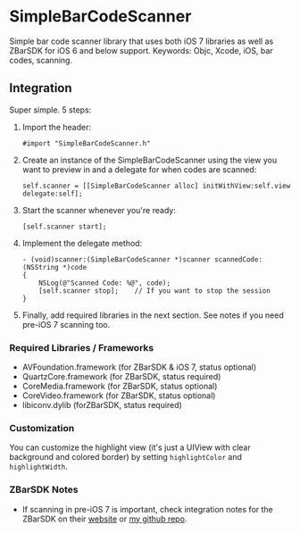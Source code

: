 SimpleBarCodeScanner
====================

Simple bar code scanner library that uses both iOS 7 libraries as well as ZBarSDK for iOS 6 and below support. Keywords: Objc, Xcode, iOS, bar codes, scanning.

## Integration
Super simple. 5 steps:

 1. Import the header:

		#import "SimpleBarCodeScanner.h"

 2. Create an instance of the SimpleBarCodeScanner using the view you want to
   preview in and a delegate for when codes are scanned:

		self.scanner = [[SimpleBarCodeScanner alloc] initWithView:self.view delegate:self];

 3. Start the scanner whenever you're ready:

		[self.scanner start];

 4. Implement the delegate method:

		- (void)scanner:(SimpleBarCodeScanner *)scanner scannedCode:(NSString *)code
		{
			NSLog(@"Scanned Code: %@", code);
			[self.scanner stop];	// If you want to stop the session
		}

 5. Finally, add required libraries in the next section. See notes if you need
   pre-iOS 7 scanning too.

### Required Libraries / Frameworks
 - AVFoundation.framework (for ZBarSDK & iOS 7, status optional)
 - QuartzCore.framework (for ZBarSDK, status required)
 - CoreMedia.framework (for ZBarSDK, status optional)
 - CoreVideo.framework (for ZBarSDK, status optional)
 - libiconv.dylib (forZBarSDK, status required)

### Customization
You can customize the highlight view (it's just a UIView with clear background
and colored border) by setting <code>highlightColor</code> and
<code>highlightWidth</code>.

### ZBarSDK Notes
 - If scanning in pre-iOS 7 is important, check integration notes for the ZBarSDK 
 on their [website](http://zbar.sourceforge.net/iphone/sdkdoc/install.html) 
 or [my github repo](https://github.com/carlinyuen/ZBarSDKarmv7s).



